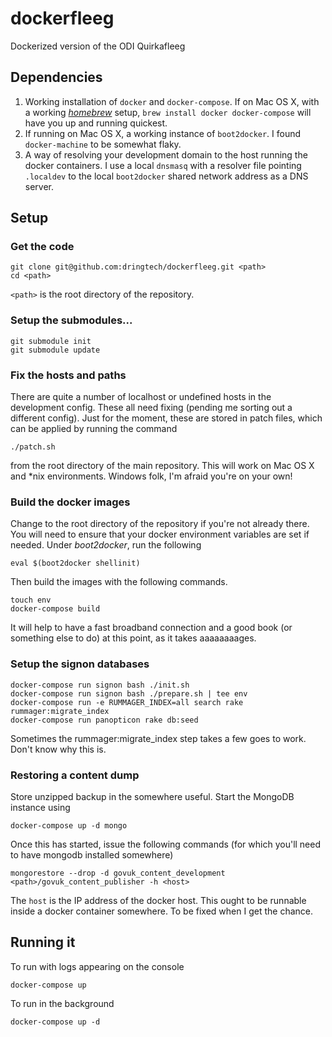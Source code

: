 # dockerfleeg
Dockerized version of the ODI Quirkafleeg

## Dependencies

1. Working installation of `docker` and `docker-compose`. If on Mac OS X, with
   a working _[homebrew](http://brew.sh)_ setup,
   `brew install docker docker-compose` will have you up and running quickest.
2. If running on Mac OS X, a working instance of `boot2docker`. I found
   `docker-machine` to be somewhat flaky.
3. A way of resolving your development domain to the host running the docker
   containers. I use a local `dnsmasq` with a resolver file pointing
   `.localdev` to the local `boot2docker` shared network address as a DNS server.

## Setup

### Get the code

    git clone git@github.com:dringtech/dockerfleeg.git <path>
    cd <path>

`<path>` is the root directory of the repository.

### Setup the submodules...

    git submodule init
    git submodule update

### Fix the hosts and paths

There are quite a number of localhost or undefined hosts in the development
config. These all need fixing (pending me sorting out a different config).
Just for the moment, these are stored in patch files, which can be applied by
running the command

    ./patch.sh

from the root directory of the main repository. This will work on Mac OS X
and *nix environments. Windows folk, I'm afraid you're on your own!

### Build the docker images

Change to the root directory of the repository if you're not already there.
You will need to ensure that your docker environment variables are set if
needed. Under _boot2docker_, run the following

    eval $(boot2docker shellinit)

Then build the images with the following commands.

    touch env
    docker-compose build

It will help to have a fast broadband connection and a good book (or something
else to do) at this point, as it takes aaaaaaaages.

### Setup the signon databases

    docker-compose run signon bash ./init.sh
    docker-compose run signon bash ./prepare.sh | tee env
    docker-compose run -e RUMMAGER_INDEX=all search rake rummager:migrate_index
    docker-compose run panopticon rake db:seed

Sometimes the rummager:migrate_index step takes a few goes to work. Don't know why
this is.

### Restoring a content dump

Store unzipped backup in the somewhere useful. Start the MongoDB instance
using

    docker-compose up -d mongo

Once this has started, issue the following commands (for which you'll need to
have mongodb installed somewhere)

    mongorestore --drop -d govuk_content_development <path>/govuk_content_publisher -h <host>

The `host` is the IP address of the docker host. This ought to be runnable
inside a docker container somewhere. To be fixed when I get the chance.

## Running it

To run with logs appearing on the console

    docker-compose up

To run in the background

    docker-compose up -d
